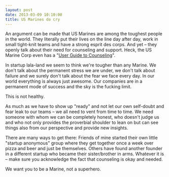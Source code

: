 ```yaml
---
layout: post
date: 2013-03-09 10:10:00
title: US Marines do cry
---
```

An argument can be made that US Marines are among the toughest people in the world. They literally put their lives on the line day after day, work in small tight-knit teams and have a strong esprit des corps. And yet – they openly talk about their need for counseling and support. Heck, the US Marine Corp even has a "[User Guide to Counseling](http://www.marines.mil/Portals/59/Publications/NAVMC%202795.pdf)".

In startup lala-land we seem to think we're tougher than any Marine. We don't talk about the permanent stress we are under, we don't talk about failure and we surely don't talk about the fear we face every day. In our world everything is always just awesome. Our companies are in a permanent mode of success and the sky is the fucking limit.

This is not healthy.

As much as we have to show up "ready" and not let our own self-doubt and fear leak to our teams – we all need to vent from time to time. We need someone with whom we can be completely honest, who doesn't judge us and who not only provides the proverbial shoulder to lean on but can see things also from our perspective and provide new insights.

There are many ways to get there: Friends of mine started their own little "startup anonymous" group where they get together once a week over pizza and beer and just be themselves. Others have found another founder in a different startup who became their sister/brother in arms. Whatever it is – make sure you acknowledge the fact that counseling is okay and needed.

We want you to be a Marine, not a superhero.